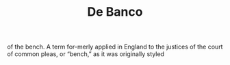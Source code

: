 ---
title: De Banco
letter: D
permalink: "/definitions/bld-de-banco.html"
body: of the bench. A term for-merly applied in England to the justices of the court
  of common pleas, or “bench,” as it was originally styled
published_at: '2018-07-07'
source: Black's Law Dictionary 2nd Ed (1910)
layout: post
---